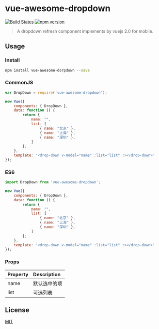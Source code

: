# vue-awesome-dropdown

[![Build Status](https://travis-ci.org/flitrue/vue-awesome-dropdown.svg?branch=master)](https://travis-ci.org/flitrue/vue-awesome-dropdown)
[![npm version](https://badge.fury.io/js/vue-awesome-dropdown.svg)](https://badge.fury.io/js/vue-awesome-dropdown)

> A dropdown refresh component implements by vuejs 2.0 for mobile.

## Usage

### Install

```bash
npm install vue-awesome-dorpdown --save
```

### CommonJS

```javascript
var DropDown = require('vue-awesome-dropdown');

new Vue({
    components: { DropDown },
    data: function () {
        return {
            name: "",
            list: [
                { name: "北京" },
                { name: "上海" },
                { name: "深圳" },
            ]
        };
    },
    template: '<drop-down v-model="name" :list="list" :></drop-down>'
});
```

### ES6
```javascript
import DropDown from 'vue-awesome-dropdown';

new Vue({
    components: { DropDown },
    data: function () {
        return {
            name: "",
            list: [
                { name: "北京" },
                { name: "上海" },
                { name: "深圳" },
            ]
        };
    },
    template: '<drop-down v-model="name" :list="list" :></drop-down>'
});
```

### Props
| Property | Description |
|:--|:--|
| name | 默认选中的项 |
| list | 可选列表 |

## License

[MIT](http://opensource.org/licenses/MIT)